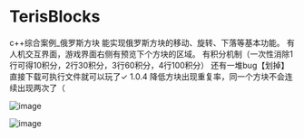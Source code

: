 # TerisBlocks
c++综合案例_俄罗斯方块
能实现俄罗斯方块的移动、旋转、下落等基本功能。
有人机交互界面，游戏界面右侧有预览下个方块的区域。
有积分机制（一次性消除1行可得10积分，2行30积分，3行60积分，4行100积分）
还有一堆bug【划掉】
直接下载可执行文件就可以玩了✓
1.0.4 降低方块出现重复率，同一个方块不会连续出现两次了（

![image](https://user-images.githubusercontent.com/43498495/141783708-625cb653-6806-4038-8677-675471375faa.png)

![image](https://user-images.githubusercontent.com/43498495/141783738-88ed0215-0b35-4ea6-8535-59c27fd39944.png)
